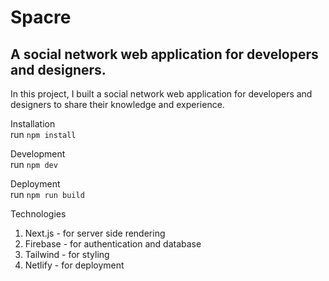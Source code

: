 # Spacre

## A social network web application for developers and designers.

In this project, I built a social network web application for developers and designers to share their knowledge and experience.

Installation
<br>run `npm install`

Development
<br>run `npm dev`

Deployment
<br>run `npm run build`

Technologies
1. Next.js - for server side rendering
2. Firebase - for authentication and database
3. Tailwind - for styling
4. Netlify - for deployment